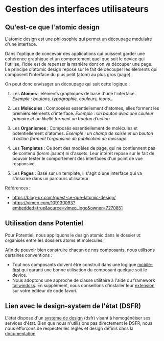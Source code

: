 # Gestion des interfaces utilisateurs 
## Qu'est-ce que l'atomic design

L'atomic design est une philosophie qui permet un découpage modulaire d'une interface.  

Dans l'optique de concevoir des applications qui puissent garder une cohérence graphique et un comportement quel que soit le device qui l'utilise, l'idée est de repenser la manière dont on va découper une page.  
Le principe d'atomic design repose sur le fait de découper les élements qui composent l'interface du plus petit (atom) au plus gros (page).  

On peut donc envisager un découpage qui suit cette logique :  
1. Les **Atomes** : éléments graphiques de base d'une l'interface.  
   *Exemple : boutons, typographie, couleurs, icons...*

2. Les **Molécules** : Composées essentiellement d'atomes, elles forment les premiers éléments d'interface.
   *Exemple : Un bouton avec une couleur primaire et un libellé forment un bouton d’action*

3. Les **Organismes** : Composés essentiellement de molécules et potentiellement d'atomes.
   *Exemple : un champ de saisie et un bouton d’action forment l’organisme de publication de message.*

4. Les **Templates** : Ce sont des modèles de page, qui ne contiennent pas de contenu (*lorem ipsum*) ni d'assets. Leur intérêt repose sur le fait de pouvoir tester le comportement des interfaces d'un point de vue responsive.

5. Les **Pages** : Basé sur un template, il s'agit d'une interface qui va s'inscrire dans un parcours utilisateur

Références : 
- https://blog-ux.com/quest-ce-que-latomic-design/
- https://vimeo.com/109130093?embedded=true&source=vimeo_logo&owner=7270851

## Utilisation dans Potentiel

Pour Potentiel, nous appliquons le design atomic dans le dossier `UI` organisés entre les dossiers atoms et molecules. 

Afin de pouvoir bien construire chacun de nos composants, nous utilisons certaines conventions : 
- Tout nos composants doivent être construit dans une logique [mobile-first](https://www.anthedesign.fr/webdesign-2/mobile-first/) qui garanti une bonne utilisation du composant quelque soit le device.
- Nous adoptons une approche de classe utilitaire à l'aide du framework [tailwindcss](https://tailwindcss.com/). En supplément, nous conseillons d'installer leur [extension](https://tailwindcss.com/docs/editor-setup) sur votre éditeur de code favori.

## Lien avec le design-system de l'état (DSFR)

L'état dispose d'un [système de design](https://www.systeme-de-design.gouv.fr/) (dsfr) visant à homogénéiser ses services d'état. Bien que nous n'utilisions pas directement le DSFR, nous nous efforçons de respecter les règles et design définis dans la [documentation](https://gouvfr.atlassian.net/wiki/spaces/DB/overview?homepageId=145359476)

